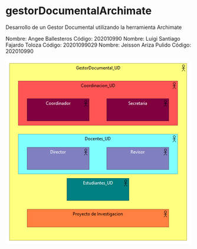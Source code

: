 # gestorDocumentalArchimate
Desarrollo de un Gestor Documental utilizando la herramienta Archimate

Nombre: Angee Ballesteros	Código: 202010990
Nombre: Luigi Santiago Fajardo Toloza	Código: 20201099029
Nombre: Jeisson Ariza Pulido	Código: 202010990

 ![Diagrama_Clases](https://raw.githubusercontent.com/lsfajardot/gestorDocumentalArchimate/master/Organization%20View.png)
